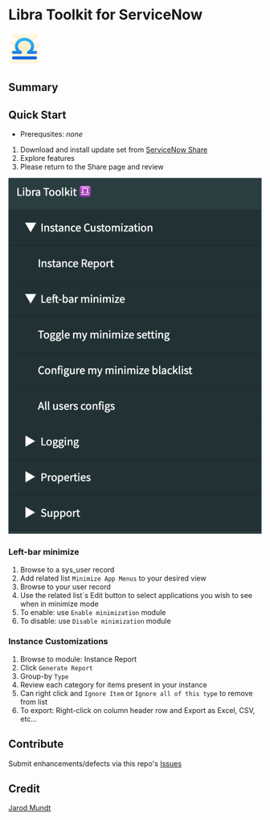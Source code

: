 # Libra Toolkit for ServiceNow
![Alt](docs/img/icons8-libra-64.png "Libra Logo")

## Summary

## Quick Start

* Prerequsites: _none_

1. Download and install update set from [ServiceNow Share](https://developer.servicenow.com/connect.do#!/share/contents/1627055_libra_toolkit)
2. Explore features
3. Please return to the Share page and review 

![Alt](docs/img/left-bar-application.png "Libra Left Bar")

### Left-bar minimize

1. Browse to a sys_user record
2. Add related list `Minimize App Menus` to your desired view
3. Browse to your user record
4. Use the related list`s Edit button to select applications you wish to see when in minimize mode
5. To enable: use `Enable minimization` module
6. To disable: use `Disable minimization` module

### Instance Customizations

1. Browse to module: Instance Report
2. Click `Generate Report`
3. Group-by `Type`
4. Review each category for items present in your instance
5. Can right click and `Ignore Item` or `Ignore all of this type` to remove from list
6. To export: Right-click on column header row and Export as Excel, CSV, etc...


## Contribute
Submit enhancements/defects via this repo's [Issues](../../issues)

## Credit
[Jarod Mundt](https://github.com/j4rodm)
